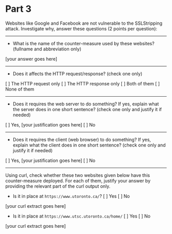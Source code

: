 # Part 3

Websites like Google and Facebook are not vulnerable to the SSLStripping attack. Investigate why, answer these questions (2 points per question):

___

- What is the name of the counter-measure used by these websites? (fullname and abbreviation only)

[your answer goes here]

___

- Does it affects the HTTP request/response? (check one only)

[ ] The HTTP request only
[ ] The HTTP response only
[ ] Both of them
[ ] None of them

___

- Does it requires the web server to do something? If yes, explain what the server does in one short sentence? (check one only and justify it if needed)

[ ] Yes, [your justification goes here]
[ ] No

___

- Does it requires the client (web browser) to do something? If yes, explain what the client does in one short sentence? (check one only and justify it if needed)

[ ] Yes, [your justification goes here]
[ ] No

___

Using curl, check whether these two websites given below have this counter-measure deployed. For each of them, justify your answer by providing the relevant part of the curl output only.

- Is it in place at `https://www.utoronto.ca/`?
[ ] Yes
[ ] No

[your curl extract goes here]

- Is it in place at `https://www.utsc.utoronto.ca/home/`
[ ] Yes
[ ] No

[your curl extract goes here]



